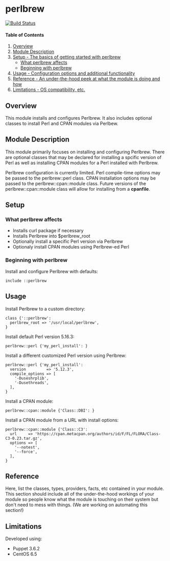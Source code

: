 # perlbrew

[![Build Status](https://travis-ci.org/walkamongus/perlbrew.svg)](https://travis-ci.org/walkamongus/perlbrew)

#### Table of Contents

1. [Overview](#overview)
2. [Module Description](#module-description)
3. [Setup - The basics of getting started with perlbrew](#setup)
    * [What perlbrew affects](#what-perlbrew-affects)
    * [Beginning with perlbrew](#beginning-with-perlbrew)
4. [Usage - Configuration options and additional functionality](#usage)
5. [Reference - An under-the-hood peek at what the module is doing and how](#reference)
5. [Limitations - OS compatibility, etc.](#limitations)

## Overview

This module installs and configures Perlbrew.  It also includes optional classes 
to install Perl and CPAN modules via Perlbew.

## Module Description

This module primarily focuses on installing and configuring Perlbrew. There are
optional classes that may be declared for installing a spcific version of Perl
as well as installing CPAN modules for a Perl installed with Perlbrew.

Perlbrew configuration is currently limited. Perl compile-time options may be 
passed to the perlbrew::perl class. CPAN installation options may be 
passed to the perlbrew::cpan::module class. Future versions of the
perlbrew::cpan::module class will allow for installing from a **cpanfile**.

## Setup

### What perlbrew affects

* Installs curl package if necessary
* Installs Perlbrew into $perlbrew_root
* Optionally install a specific Perl version via Perlbrew
* Optionaly install CPAN modules using Perlbrew-ed Perl

### Beginning with perlbrew

Install and configure Perlbrew with defaults:

    include ::perlbrew

## Usage

Install Perlbrew to a custom directory:

    class {'::perlbrew':
      perlbrew_root => '/usr/local/perlbrew',
    }

Install default Perl version 5.16.3:

    perlbrew::perl {'my_perl_install': }

Install a different customized Perl version using Perlbrew:

    perlbrew::perl {'my_perl_install':
      version         => '5.12.3',
      compile_options => [
        '-Duseshrplib',
        '-Dusethreads',
      ],
    }

Install a CPAN module:

    perlbrew::cpan::module {'Class::DBI': }

Install a CPAN module from a URL with install options:

    perlbrew::cpan::module {'Class::C3':
      url     => 'https://cpan.metacpan.org/authors/id/F/FL/FLORA/Class-C3-0.23.tar.gz',
      options => [
        '--notest',
        '--force',
      ],
    }

## Reference

Here, list the classes, types, providers, facts, etc contained in your module.
This section should include all of the under-the-hood workings of your module so
people know what the module is touching on their system but don't need to mess
with things. (We are working on automating this section!)

## Limitations

Developed using:
* Puppet 3.6.2
* CentOS 6.5 
